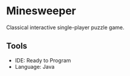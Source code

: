 # Minesweeper
Classical interactive single-player puzzle game.

## Tools ##
- IDE: Ready to Program
- Language: Java
